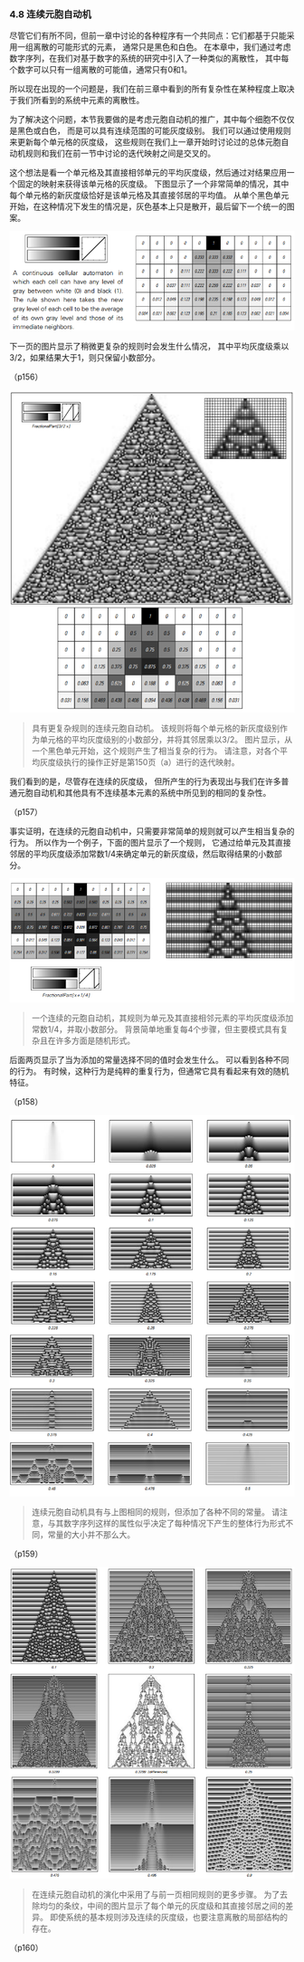 ### 4.8  连续元胞自动机

尽管它们有所不同，但前一章中讨论的各种程序有一个共同点：它们都基于只能采用一组离散的可能形式的元素，
通常只是黑色和白色。
在本章中，我们通过考虑数字序列，在我们对基于数字的系统的研究中引入了一种类似的离散性，
其中每个数字可以只有一组离散的可能值，通常只有0和1。

所以现在出现的一个问题是，我们在前三章中看到的所有复杂性在某种程度上取决于我们所看到的系统中元素的离散性。

为了解决这个问题，本节我要做的是考虑元胞自动机的推广，其中每个细胞不仅仅是黑色或白色，
而是可以具有连续范围的可能灰度级别。
我们可以通过使用规则来更新每个单元格的灰度级，
这些规则在我们上一章开始时讨论过的总体元胞自动机规则和我们在前一节中讨论的迭代映射之间是交叉的。

这个想法是看一个单元格及其直接相邻单元的平均灰度级，然后通过对结果应用一个固定的映射来获得该单元格的灰度级。
下图显示了一个非常简单的情况，其中每个单元格的新灰度级恰好是该单元格及其直接邻居的平均值。
从单个黑色单元开始，在这种情况下发生的情况是，灰色基本上只是散开，最后留下一个统一的图案。

![](assets/p156.png)

下一页的图片显示了稍微更复杂的规则时会发生什么情况，
其中平均灰度级乘以3/2，如果结果大于1，则只保留小数部分。

（p156）

![](assets/p157.png)

>具有更复杂规则的连续元胞自动机。
该规则将每个单元格的新灰度级别作为单元格的平均灰度级别的小数部分，并将其邻居乘以3/2。
图片显示，从一个黑色单元开始，这个规则产生了相当复杂的行为。
请注意，对各个平均灰度级执行的操作正好是第150页（a）进行的迭代映射。

我们看到的是，尽管存在连续的灰度级，
但所产生的行为表现出与我们在许多普通元胞自动机和其他具有不连续基本元素的系统中所见到的相同的复杂性。

（p157）

事实证明，在连续的元胞自动机中，只需要非常简单的规则就可以产生相当复杂的行为。
所以作为一个例子，下面的图片显示了一个规则，
它通过给单元及其直接邻居的平均灰度级添加常数1/4来确定单元的新灰度级，然后取得结果的小数部分。

![](assets/p158.png)

>一个连续的元胞自动机，其规则为单元及其直接相邻元素的平均灰度级添加常数1/4，并取小数部分。
背景简单地重复每4个步骤，但主要模式具有复杂且在许多方面是随机形式。

后面两页显示了当为添加的常量选择不同的值时会发生什么。
可以看到各种不同的行为。
有时候，这种行为是纯粹的重复行为，但通常它具有看起来有效的随机特征。

（p158）

![](assets/p159.png)

>连续元胞自动机具有与上图相同的规则，但添加了各种不同的常量。
请注意，与其数字序列这样的属性似乎决定了每种情况下产生的整体行为形式不同，常量的大小并不那么大。

（p159）

![](assets/p160.png)

>在连续元胞自动机的演化中采用了与前一页相同规则的更多步骤。
为了去除均匀的条纹，中间的图片显示了每个单元的灰度级和其直接邻居之间的差异。
即使系统的基本规则涉及连续的灰度级，也要注意离散的局部结构的存在。

（p160）


